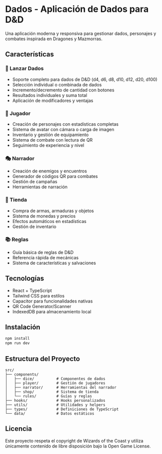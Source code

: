 
# Dados - Aplicación de Dados para D&D

Una aplicación moderna y responsiva para gestionar dados, personajes y combates inspirada en Dragones y Mazmorras.

## Características

### 🎲 Lanzar Dados
- Soporte completo para dados de D&D (d4, d6, d8, d10, d12, d20, d100)
- Selección individual o combinada de dados
- Incremento/decremento de cantidad con botones
- Resultados individuales y suma total
- Aplicación de modificadores y ventajas

### 👤 Jugador
- Creación de personajes con estadísticas completas
- Sistema de avatar con cámara o carga de imagen
- Inventario y gestión de equipamiento
- Sistema de combate con lectura de QR
- Seguimiento de experiencia y nivel

### 🎭 Narrador
- Creación de enemigos y encuentros
- Generador de códigos QR para combates
- Gestión de campañas
- Herramientas de narración

### 🏪 Tienda
- Compra de armas, armaduras y objetos
- Sistema de monedas y precios
- Efectos automáticos en estadísticas
- Gestión de inventario

### 📚 Reglas
- Guía básica de reglas de D&D
- Referencia rápida de mecánicas
- Sistema de características y salvaciones

## Tecnologías

- React + TypeScript
- Tailwind CSS para estilos
- Capacitor para funcionalidades nativas
- QR Code Generator/Scanner
- IndexedDB para almacenamiento local

## Instalación

```bash
npm install
npm run dev
```

## Estructura del Proyecto

```
src/
├── components/
│   ├── dice/          # Componentes de dados
│   ├── player/        # Gestión de jugadores
│   ├── narrator/      # Herramientas del narrador
│   ├── shop/          # Sistema de tienda
│   └── rules/         # Guías y reglas
├── hooks/             # Hooks personalizados
├── utils/             # Utilidades y helpers
├── types/             # Definiciones de TypeScript
└── data/              # Datos estáticos
```

## Licencia

Este proyecto respeta el copyright de Wizards of the Coast y utiliza únicamente contenido de libre disposición bajo la Open Game License.
